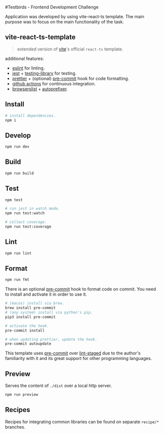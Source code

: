 #Testbirds - Frontend Development Challenge

Application was developed by using vite-react-ts template.
The main purpose was to focus on the main functionality of the task.

## vite-react-ts-template

> extended version of [vite](https://vitejs.dev/)'s official `react-ts` template.

additional features:

- [eslint](https://eslint.org/) for linting.
- [jest](https://jestjs.io/) + [testing-library](https://testing-library.com/) for testing.
- [prettier](https://prettier.io/) + (optional) [pre-commit](https://pre-commit.com/) hook for code formatting.
- [github actions](https://github.com/features/actions) for continuous integration.
- [browserslist](https://github.com/browserslist/browserslist) + [autoprefixer](https://github.com/postcss/autoprefixer).

## Install

```sh
# install dependencies.
npm i
```

## Develop

```sh
npm run dev
```

## Build

```sh
npm run build
```

## Test

```sh
npm test

# run jest in watch mode.
npm run test:watch

# collect coverage.
npm run test:coverage
```

## Lint

```sh
npm run lint
```

## Format

```sh
npm run fmt
```

There is an optional [pre-commit](https://pre-commit.com/) hook to format code on commit. You need to install and activate it in order to use it.

```sh
# (macos) install via brew.
brew install pre-commit
# (any system) install via python's pip.
pip3 install pre-commit

# activate the hook.
pre-commit install

# when updating prettier, update the hook.
pre-commit autoupdate
```

This template uses [pre-commit](https://pre-commit.com/) over [lint-staged](https://github.com/okonet/lint-staged) due to the author's familiarity with it and its great support for other programming languages.

## Preview

Serves the content of `./dist` over a local http server.

```sh
npm run preview
```

## Recipes

Recipes for integrating common libraries can be found on separate `recipe/*` branches.
